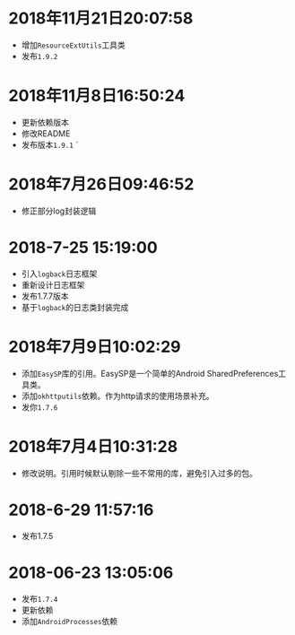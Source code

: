 # 2018年11月21日20:07:58
* 增加`ResourceExtUtils`工具类
* 发布`1.9.2`

# 2018年11月8日16:50:24
* 更新依赖版本
* 修改README
* 发布版本`1.9.1`
`
# 2018年7月26日09:46:52
* 修正部分log封装逻辑

# 2018-7-25 15:19:00
* 引入`logback`日志框架
* 重新设计日志框架
* 发布1.7.7版本
* 基于`logback`的日志类封装完成


# 2018年7月9日10:02:29
* 添加`EasySP`库的引用。EasySP是一个简单的Android SharedPreferences工具类。
* 添加`okhttputils`依赖。作为http请求的使用场景补充。
* 发你`1.7.6`

# 2018年7月4日10:31:28 
* 修改说明。引用时候默认剔除一些不常用的库，避免引入过多的包。

# 2018-6-29 11:57:16
* 发布1.7.5

# 2018-06-23 13:05:06
* 发布`1.7.4`
* 更新依赖
* 添加`AndroidProcesses`依赖